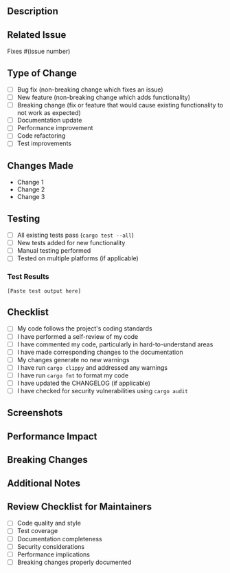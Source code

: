 ## Description
<!-- Provide a brief description of the changes in this PR -->

## Related Issue
<!-- Link to the issue this PR addresses -->
Fixes #(issue number)

## Type of Change
<!-- Mark the relevant option with an "x" -->
- [ ] Bug fix (non-breaking change which fixes an issue)
- [ ] New feature (non-breaking change which adds functionality)
- [ ] Breaking change (fix or feature that would cause existing functionality to not work as expected)
- [ ] Documentation update
- [ ] Performance improvement
- [ ] Code refactoring
- [ ] Test improvements

## Changes Made
<!-- List the specific changes made in this PR -->
- Change 1
- Change 2
- Change 3

## Testing
<!-- Describe the tests you ran and their results -->
- [ ] All existing tests pass (`cargo test --all`)
- [ ] New tests added for new functionality
- [ ] Manual testing performed
- [ ] Tested on multiple platforms (if applicable)

### Test Results
```
[Paste test output here]
```

## Checklist
<!-- Mark completed items with an "x" -->
- [ ] My code follows the project's coding standards
- [ ] I have performed a self-review of my code
- [ ] I have commented my code, particularly in hard-to-understand areas
- [ ] I have made corresponding changes to the documentation
- [ ] My changes generate no new warnings
- [ ] I have run `cargo clippy` and addressed any warnings
- [ ] I have run `cargo fmt` to format my code
- [ ] I have updated the CHANGELOG (if applicable)
- [ ] I have checked for security vulnerabilities using `cargo audit`

## Screenshots
<!-- If applicable, add screenshots to demonstrate the changes -->

## Performance Impact
<!-- Describe any performance implications of your changes -->

## Breaking Changes
<!-- If this PR includes breaking changes, describe them and provide migration instructions -->

## Additional Notes
<!-- Add any additional notes or context about the PR here -->

## Review Checklist for Maintainers
- [ ] Code quality and style
- [ ] Test coverage
- [ ] Documentation completeness
- [ ] Security considerations
- [ ] Performance implications
- [ ] Breaking changes properly documented

